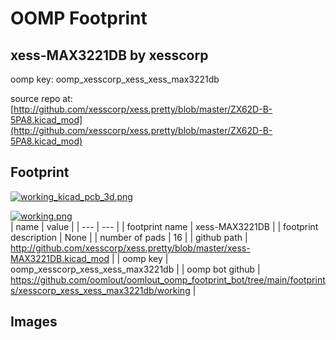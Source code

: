 # OOMP Footprint  
## xess-MAX3221DB  by xesscorp  
  
oomp key: oomp_xesscorp_xess_xess_max3221db  
  
source repo at: [http://github.com/xesscorp/xess.pretty/blob/master/ZX62D-B-5PA8.kicad_mod](http://github.com/xesscorp/xess.pretty/blob/master/ZX62D-B-5PA8.kicad_mod)  
## Footprint  
  
[![working_kicad_pcb_3d.png](working_kicad_pcb_3d_600.png)](working_kicad_pcb_3d.png)  
  
[![working.png](working_600.png)](working.png)  
| name | value | 
| --- | --- | 
| footprint name | xess-MAX3221DB | 
| footprint description | None | 
| number of pads | 16 | 
| github path | http://github.com/xesscorp/xess.pretty/blob/master/xess-MAX3221DB.kicad_mod | 
| oomp key | oomp_xesscorp_xess_xess_max3221db | 
| oomp bot github | https://github.com/oomlout/oomlout_oomp_footprint_bot/tree/main/footprints/xesscorp_xess_xess_max3221db/working | 
## Images  
